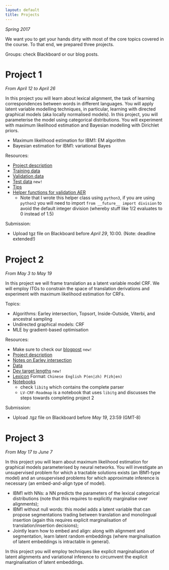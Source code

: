 ```yaml
---
layout: default
title: Projects
---
```


*Spring 2017*

We want you to get your hands dirty with most of the core topics covered in the course. 
To that end, we prepared three projects. 

Groups: check Blackboard or our blog posts.

# Project 1 

*From April 12 to April 26*

In this project you will learn about lexical alignment, the task of learning correspondences between words in different languages.
You will apply latent variable modelling techniques, in particular, learning with directed graphical models (aka locally normalised models).
In this project, you will parameterise the model using categorical distributions. 
You will experiment with maximum likelihood estimation and Bayesian modelling with Dirichlet priors.

* Maximum likelihood estimation for IBM1: EM algorithm
* Bayesian estimation for IBM1: variational Bayes

Resources:

* [Project description](resources/project_ibm/project1.pdf)
* [Training data](resources/project_ibm/training.tgz)
* [Validation data](resources/project_ibm/validation.tgz)
* [Test data](resources/project_ibm/testing.tgz)  ``new!``
* [Tips](https://uva-slpl.github.io/nlp2/project1/2017/04/12/IBM.html)
* [Helper functions for validation AER](resources/project_ibm/aer.py)
    * Note that I wrote this helper class using `python3`, if you are using `python2` you will need to import `from __future__ import division` to avoid the default integer division (whereby stuff like 1/2 evaluates to 0 instead of 1.5)

Submission:

* Upload tgz file on Blackboard before *April 29*, 10:00. (Note: deadline extended!)


# Project 2 

*From May 3 to May 19*

In this project we will frame translation as a latent variable model CRF.
We will employ ITGs to constrain the space of translation derivations and experiment with maximum likelihood estimation for CRFs.

Topics:

* Algorithms: Earley intersection, Topsort, Inside-Outside, Viterbi, and ancestral sampling
* Undirected graphical models: CRF
* MLE by gradient-based optimisation

Resources:

* Make sure to check our [blogpost](https://uva-slpl.github.io/nlp2/projects/2017/05/03/project2.html) `new!`
* [Project description](resources/project_crf/project2.pdf)
* [Notes on Earley intersection](resources/papers/Aziz-Earley.pdf)
* [Data](resources/project_crf/data.tgz)
* [Dev target lengths](resources/project_crf/dev123_lengths.tgz) `new!`
* [Lexicon](resources/project_crf/lexicon.tgz) Format: `Chinese English P(en|zh) P(zh|en)`
* [Notebooks](https://github.com/uva-slpl/nlp2/tree/gh-pages/resources/notebooks)
    * check `libitg` which contains the complete parser
    * `LV-CRF-Roadmap` is a notebook that uses `libitg` and discusses the steps towards completing project 2

Submission:

* Upload .tgz file on Blackboard before *May 19*, 23:59 (GMT-8)

# Project 3

*From May 17 to June 7*

In this project you will learn about maximum likelihood estimation for graphical models parameterised by neural networks.
You will investigate an unsupervised problem for which a tractable solutions exists (an IBM1-type model) and an unsupervised problems for which approximate inference is necessary (an embed-and-align type of model).

* IBM1 with NNs: a NN predicts the parameters of the lexical categorical distributions (note that this requires to explicitly marginalise over alignments);
* IBM1 without null words: this model adds a latent variable that can propose segmentations trading between translation and monolingual insertion (again this requires explicit marginalisation of translation/insertion decisions);
* Jointly learn how to embed and align: along with alignment and segmentation, learn latent random embeddings (where marginalisation of latent embeddings is intractable in general).

In this project you will employ techniques like explicit marginalisation of latent alignments and variational inference to circumvent the explicit marginalisation of latent embeddings.

